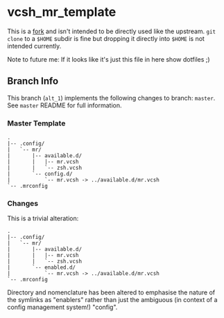 vcsh_mr_template
================

This is a [fork](https://github.com/RichiH/vcsh_mr_template) and isn't
intended to be directly used like the upstream. `git clone` to a
`$HOME` subdir is fine but dropping it directly into `$HOME` is not
intended currently.

Note to future me: If it looks like it's just this file in here show
dotfiles ;)

Branch Info
-----------

This branch (`alt_1`) implements the following changes to branch:
`master`. See `master` README for full information.

### Master Template

	.
	|-- .config/
	|   `-- mr/
	|       |-- available.d/
	|       |   |-- mr.vcsh
	|       |   `-- zsh.vcsh
	|       `-- config.d/
	|           `-- mr.vcsh -> ../available.d/mr.vcsh
	`-- .mrconfig

### Changes

This is a trivial alteration:

	.
	|-- .config/
	|   `-- mr/
	|       |-- available.d/
	|       |   |-- mr.vcsh
	|       |   `-- zsh.vcsh
	|       `-- enabled.d/
	|           `-- mr.vcsh -> ../available.d/mr.vcsh
	`-- .mrconfig

Directory and nomenclature has been altered to emphasise the nature of
the symlinks as "enablers" rather than just the ambiguous (in context
of a config management system!) "config". 
